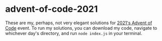 # advent-of-code-2021

These are my, perhaps, not very elegant solutions for [2021's Advent of Code](https://adventofcode.com/2021) event. To run my solutions, you can download my code, navigate to whichever day's directory, and run `node index.js` in your terminal.